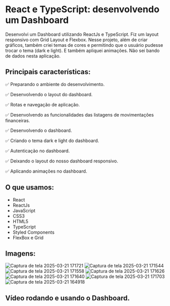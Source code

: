 # React e TypeScript: desenvolvendo um Dashboard

Desenvolvi um Dashboard utilizando ReactJs e TypeScript. Fiz um layout responsivo com Grid Layout e Flexbox. Nesse projeto, além de criar gráficos, também criei temas de cores e permitindo que o usuário pudesse trocar o tema (dark e light). E também apliquei animações. Não sei bando de dados nesta aplicação.

## Principais características:

✅ Preparando o ambiente do desenvolvimento.

✅ Desenvolvendo o layout do dashboard.

✅ Rotas e navegação de aplicação.

✅ Desenvolvendo as funcionalidades das listagens de movimentações financeiras.

✅ Desenvolvendo o dashboard.

✅ Criando o tema dark e light do dashboard.

✅ Autenticação no dashboard. 

✅ Deixando o layout do nosso dashboard responsivo.

✅ Aplicando animações no dashboard.

## O que usamos:

- React
- ReactJs
- JavaScript
- CSS3
- HTML5
- TypeScript
- Styled Components
- FlexBox e Grid

## Imagens:

![Captura de tela 2025-03-21 171721](https://github.com/user-attachments/assets/36d9750d-a615-404a-adfd-e5642537f4ff)
![Captura de tela 2025-03-21 171544](https://github.com/user-attachments/assets/0723ccd2-10cb-4190-9d62-616b51fcf57f)
![Captura de tela 2025-03-21 171558](https://github.com/user-attachments/assets/a87a4d7a-903f-469a-aa14-0c51939108a6)
![Captura de tela 2025-03-21 171626](https://github.com/user-attachments/assets/60e02d0a-e0e8-46d8-b258-0b1403843cef)
![Captura de tela 2025-03-21 171640](https://github.com/user-attachments/assets/4586219e-ab95-4b88-832b-dedc0da0380e)
![Captura de tela 2025-03-21 171703](https://github.com/user-attachments/assets/df0c97ec-abd2-48a2-a91f-ab4ee0a17628)
![Captura de tela 2025-03-21 164918](https://github.com/user-attachments/assets/3e4de804-4c7c-45db-a555-a19a97ecc2e9)

## Vídeo rodando e usando o Dashboard.



